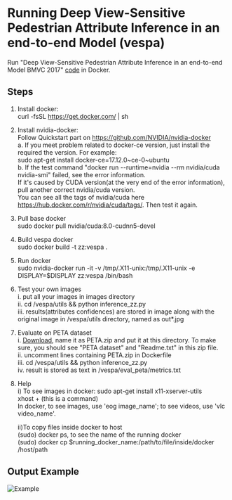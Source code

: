 # Running Deep View-Sensitive Pedestrian Attribute Inference in an end-to-end Model (vespa)

Run "Deep View-Sensitive Pedestrian Attribute Inference in an end-to-end Model BMVC 2017"   [code](https://github.com/asc-kit/vespa) in Docker.   

## Steps

1. Install docker:    
curl -fsSL https://get.docker.com/ | sh  
2. Install nvidia-docker:  
Follow Quickstart part on https://github.com/NVIDIA/nvidia-docker   
 a. If you meet problem related to docker-ce version, just install the required the version. For example:  
             		sudo apt-get install docker-ce=17.12.0\~ce-0~ubuntu  
             b. If the test command "docker run --runtime=nvidia --rm nvidia/cuda nvidia-smi" failed, see the error information.  
               If it's caused by CUDA version(at the very end of the error information), pull another correct nvidia/cuda version.  
               You can see all the tags of nvidia/cuda here https://hub.docker.com/r/nvidia/cuda/tags/. Then test it again.  
3. Pull base  docker  
sudo docker pull nvidia/cuda:8.0-cudnn5-devel  
4. Build vespa docker  
sudo docker build -t zz:vespa .  
5. Run docker  
sudo nvidia-docker run -it -v /tmp/.X11-unix:/tmp/.X11-unix -e DISPLAY=$DISPLAY zz:vespa /bin/bash  
6. Test your own images  
  i. put all your images in images directory  
  ii. cd /vespa/utils && python inference_zz.py  
  iii. results(attributes confidences) are stored in image along with the original image in /vespa/utils  directory, named as out*.jpg  
7. Evaluate on PETA dataset  
   i. [Download](http://mmlab.ie.cuhk.edu.hk/projects/PETA.html]), name it as PETA.zip and put it at this directory. To make sure, you should see "PETA dataset" and "Readme.txt" in this zip file.  
   ii. uncomment lines containing PETA.zip in Dockerfile  
   iii. cd /vespa/utils && python inference_zz.py  
   iv. result is stored as text in /vespa/eval_peta/metrics.txt  
8. Help  
   i) To see images in docker:
   sudo apt-get install x11-xserver-utils  
   xhost + (this is a command)  
   In docker, to see images, use 'eog image_name'; to see videos, use 'vlc video_name'.  
  
   ii)To copy files inside docker to host  
    (sudo) docker ps, to see the name of the running docker  
    (sudo) docker cp $running_docker_name:/path/to/file/inside/docker /host/path  

## Output Example
![Example](https://github.com/ZHAOZHIHAO/RunningProgramms/raw/master/running_vespa_pedestrian_attribute/out2.jpg)

